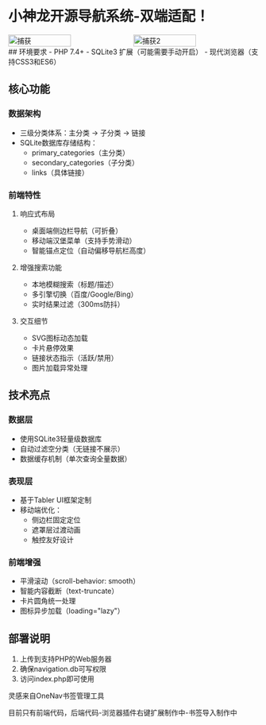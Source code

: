 # 小神龙开源导航系统-双端适配！
<div style="display:flex;">
  <img src="https://github.com/user-attachments/assets/70be78bd-55fe-4206-9fef-6bec7b7ca0a9" alt="捕获" style="width:50%;">
  <img src="https://github.com/user-attachments/assets/19c3b50b-4151-44f2-b79d-6ba7b1427eb5" alt="捕获2" style="width:50%;">
</div>
## 环境要求
- PHP 7.4+ 
- SQLite3 扩展（可能需要手动开启）
- 现代浏览器（支持CSS3和ES6）

## 核心功能

### 数据架构
- 三级分类体系：主分类 → 子分类 → 链接
- SQLite数据库存储结构：
  - primary_categories（主分类）
  - secondary_categories（子分类） 
  - links（具体链接）

### 前端特性
1. 响应式布局
   - 桌面端侧边栏导航（可折叠）
   - 移动端汉堡菜单（支持手势滑动）
   - 智能锚点定位（自动偏移导航栏高度）

2. 增强搜索功能
   - 本地模糊搜索（标题/描述）
   - 多引擎切换（百度/Google/Bing）
   - 实时结果过滤（300ms防抖）

3. 交互细节
   - SVG图标动态加载
   - 卡片悬停效果
   - 链接状态指示（活跃/禁用）
   - 图片加载异常处理

## 技术亮点

### 数据层
- 使用SQLite3轻量级数据库
- 自动过滤空分类（无链接不展示）
- 数据缓存机制（单次查询全量数据）

### 表现层
- 基于Tabler UI框架定制
- 移动端优化：
  - 侧边栏固定定位
  - 遮罩层过渡动画
  - 触控友好设计

### 前端增强
- 平滑滚动（scroll-behavior: smooth）
- 智能内容截断（text-truncate）
- 卡片圆角统一处理
- 图标异步加载（loading="lazy"）

## 部署说明
1. 上传到支持PHP的Web服务器
2. 确保navigation.db可写权限
3. 访问index.php即可使用



灵感来自OneNav书签管理工具

目前只有前端代码，后端代码-浏览器插件右键扩展制作中-书签导入制作中
